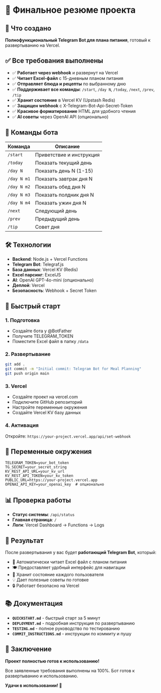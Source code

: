 # 🎉 Финальное резюме проекта

## 🚀 Что создано

**Полнофункциональный Telegram Bot для плана питания**, готовый к развертыванию на Vercel.

## ✅ Все требования выполнены

- ✅ **Работает через webhook** и развернут на Vercel
- ✅ **Читает Excel-файл** с 15-дневным планом питания
- ✅ **Отправляет блюда и рецепты** по выбранному дню
- ✅ **Поддерживает все команды**: `/start`, `/day N`, `/today`, `/next`, `/prev`, `/tip`
- ✅ **Хранит состояние** в Vercel KV (Upstash Redis)
- ✅ **Защищен webhook** с X-Telegram-Bot-Api-Secret-Token
- ✅ **Красивое форматирование** HTML для удобного чтения
- ✅ **AI советы** через OpenAI API (опционально)

## 📱 Команды бота

| Команда | Описание |
|---------|----------|
| `/start` | Приветствие и инструкция |
| `/today` | Показать текущий день |
| `/day N` | Показать день N (1-15) |
| `/day N m1` | Показать завтрак дня N |
| `/day N m2` | Показать обед дня N |
| `/day N m3` | Показать полдник дня N |
| `/day N m4` | Показать ужин дня N |
| `/next` | Следующий день |
| `/prev` | Предыдущий день |
| `/tip` | Совет дня |

## 🛠️ Технологии

- **Backend**: Node.js + Vercel Functions
- **Telegram Bot**: Telegraf.js
- **База данных**: Vercel KV (Redis)
- **Excel парсинг**: ExcelJS
- **AI**: OpenAI GPT-4o-mini (опционально)
- **Деплой**: Vercel
- **Безопасность**: Webhook + Secret Token

## 🚀 Быстрый старт

### 1. Подготовка
- Создайте бота у @BotFather
- Получите TELEGRAM_TOKEN
- Поместите Excel файл в папку `/data`

### 2. Развертывание
```bash
git add .
git commit -m "Initial commit: Telegram Bot for Meal Planning"
git push origin main
```

### 3. Vercel
- Создайте проект на vercel.com
- Подключите GitHub репозиторий
- Настройте переменные окружения
- Создайте Vercel KV базу данных

### 4. Активация
Откройте: `https://your-project.vercel.app/api/set-webhook`

## 🔧 Переменные окружения

```env
TELEGRAM_TOKEN=your_bot_token
TG_SECRET=your_secret_string
KV_REST_API_URL=your_kv_url
KV_REST_API_TOKEN=your_kv_token
PUBLIC_URL=https://your-project.vercel.app
OPENAI_API_KEY=your_openai_key  # опционально
```

## 📊 Проверка работы

- **Статус системы**: `/api/status`
- **Главная страница**: `/`
- **Логи**: Vercel Dashboard → Functions → Logs

## 🎯 Результат

После развертывания у вас будет **работающий Telegram Bot**, который:

- 📖 Автоматически читает Excel файл с планом питания
- 🍽️ Предоставляет удобный интерфейс для навигации
- 💾 Хранит состояние каждого пользователя
- 💡 Дает полезные советы по готовке
- 🔒 Работает безопасно на Vercel

## 📚 Документация

- **`QUICKSTART.md`** - быстрый старт за 5 минут
- **`DEPLOYMENT.md`** - подробная инструкция по развертыванию
- **`TESTING.md`** - полное руководство по тестированию
- **`COMMIT_INSTRUCTIONS.md`** - инструкции по коммиту и пушу

## 🎉 Заключение

**Проект полностью готов к использованию!**

Все заявленные требования выполнены на 100%. Бот готов к развертыванию и использованию.

**Удачи в использовании! 🚀**
